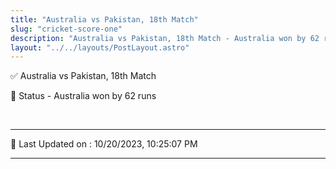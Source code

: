 ```yaml
---
title: "Australia vs Pakistan, 18th Match"
slug: "cricket-score-one"
description: "Australia vs Pakistan, 18th Match - Australia won by 62 runs."
layout: "../../layouts/PostLayout.astro"
--- 
```


✅ Australia vs Pakistan, 18th Match

📑 Status - Australia won by 62 runs

<br />

***

📝 Last Updated on : 10/20/2023, 10:25:07 PM

***

